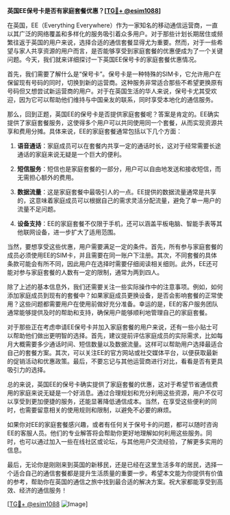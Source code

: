**英国EE保号卡是否有家庭套餐优惠？[[TG💪+ @esim1088](https://t.me/s/esim1088)]**

在英国，EE（Everything Everywhere）作为一家知名的移动通信运营商，一直以其广泛的网络覆盖和多样化的服务吸引着众多用户。对于那些计划长期居住或频繁往返于英国的用户来说，选择合适的通信套餐显得尤为重要。然而，对于一些希望与家人共享资源的用户而言，是否能够享受到家庭套餐的优惠便成为了一个关键问题。今天，我们就来详细探讨一下英国EE保号卡的家庭套餐优惠情况。

首先，我们需要了解什么是“保号卡”。保号卡是一种特殊的SIM卡，它允许用户在保留现有号码的同时，切换到新的运营商。这种服务非常适合那些不希望更换原有号码但又想尝试新运营商的用户。对于在英国生活的华人来说，保号卡尤其受欢迎，因为它可以帮助他们维持与中国亲友的联系，同时享受本地化的通信服务。

那么，回到正题，英国EE的保号卡是否提供家庭套餐呢？答案是肯定的。EE确实提供了家庭套餐服务，这使得多个用户可以共同使用同一个套餐，从而实现资源共享和费用分摊。具体来说，EE的家庭套餐通常包括以下几个方面：

1. **语音通话**：家庭成员可以在套餐内共享一定的通话时长，这对于经常需要长途通话的家庭来说无疑是一个巨大的便利。
   
2. **短信服务**：短信也是家庭套餐的一部分，用户可以自由地发送和接收短信，而无需担心额外的费用。

3. **数据流量**：这是家庭套餐中最吸引人的一点。EE提供的数据流量通常是共享的，这意味着家庭成员可以根据自己的需求灵活分配流量，避免了单一用户的流量不足问题。

4. **设备支持**：EE的家庭套餐不仅限于手机，还可以涵盖平板电脑、智能手表等其他联网设备，进一步扩大了适用范围。

当然，要想享受这些优惠，用户需要满足一定的条件。首先，所有参与家庭套餐的成员必须使用EE的SIM卡，并且需要在同一账户下注册。其次，不同套餐的具体条款可能会有所不同，因此用户在选择时需要仔细阅读相关细则。此外，EE还可能对参与家庭套餐的人数有一定的限制，通常为两到四人。

除了上述的基本信息外，我们还需要关注一些实际操作中的注意事项。例如，如何添加家庭成员到现有的套餐中？如果家庭成员更换设备，是否会影响套餐的正常使用？这些问题都需要用户在使用前做好充分准备。幸运的是，EE的客户服务团队通常能够提供及时的帮助和支持，确保用户能够顺利地管理自己的家庭套餐。

对于那些正在考虑申请EE保号卡并加入家庭套餐的用户来说，还有一些小贴士可以帮助他们做出更明智的选择。首先，建议提前评估家庭成员的实际需求，比如每月大概需要多少通话时间、短信数量以及数据流量。这样可以帮助用户选择最适合自己的套餐方案。其次，可以关注EE的官方网站或社交媒体平台，以便获取最新的促销活动和优惠政策。最后，不要忘记与其他运营商进行对比，看看是否有更具吸引力的选择。

总的来说，英国EE的保号卡确实提供了家庭套餐的优惠，这对于希望节省通信费用的家庭来说无疑是一个好消息。通过合理规划和充分利用这些资源，用户不仅可以享受到更加便捷的服务，还能显著降低通信成本。当然，在享受这些便利的同时，也需要留意相关的使用规则和限制，以避免不必要的麻烦。

如果你对EE的家庭套餐感兴趣，或者有任何关于保号卡的问题，都可以随时咨询EE的客服人员。他们的专业解答将会帮助你更好地理解如何利用这些服务。同时，也可以通过加入一些在线社区或论坛，与其他用户交流经验，了解更多实用的信息。

最后，无论你是刚刚来到英国的新移民，还是已经在这里生活多年的居民，选择一个适合自己的通信套餐都是提升生活质量的重要一步。希望本文能为你提供有价值的参考，帮助你在英国的通信之旅中找到最合适的解决方案。祝大家都能享受到高效、经济的通信服务！

[[TG💪+ @esim1088](https://t.me/s/esim1088) ![Image](https://i.postimg.cc/4NQfJmqS/Snipaste-2025-05-13-00-14-12.png)]
